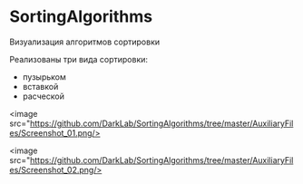 # SortingAlgorithms

Визуализация алгоритмов сортировки

Реализованы три вида сортировки:
- пузырьком
- вставкой
- расческой

<image src="https://github.com/DarkLab/SortingAlgorithms/tree/master/AuxiliaryFiles/Screenshot_01.png/>
            
<image src="https://github.com/DarkLab/SortingAlgorithms/tree/master/AuxiliaryFiles/Screenshot_02.png/>
